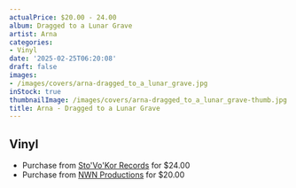 ```yaml
---
actualPrice: $20.00 - 24.00
album: Dragged to a Lunar Grave
artist: Arna
categories:
- Vinyl
date: '2025-02-25T06:20:08'
draft: false
images:
- /images/covers/arna-dragged_to_a_lunar_grave.jpg
inStock: true
thumbnailImage: /images/covers/arna-dragged_to_a_lunar_grave-thumb.jpg
title: Arna - Dragged to a Lunar Grave
---
```


## Vinyl
* Purchase from [Sto'Vo'Kor Records](https://stovokor-records.com/products/arna-dragged-to-a-lunar-grave) for $24.00
* Purchase from [NWN Productions](http://shop.nwnprod.com/index.php?route=product/product&path=75&product_id=60335&sort=pd.name&order=ASC) for $20.00
